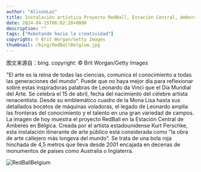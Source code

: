 ```yaml
---
author: "AlisonLai"
title: Instalación artística Proyecto RedBall, Estación Central, Amberes, Bélgica (© Brit Worgan/Getty Images)
date: 2024-04-15T06:02:28+0800
description: ""
tags: ["Rebotando hacia la creatividad"]
copyright: © Brit Worgan/Getty Images
thumbnail: /bing/RedBallBelgium.jpg
---
```

图文来源自：bing.  copyright: © Brit Worgan/Getty Images

"El arte es la reina de todas las ciencias, comunica el conocimiento a todas las generaciones del mundo". Puede que no haya mejor día para reflexionar sobre estas inspiradoras palabras de Leonardo da Vinci que el Día Mundial del Arte. Se celebra el 15 de abril, fecha del nacimiento del célebre artista renacentista. Desde su emblemático cuadro de la Mona Lisa hasta sus detallados bocetos de máquinas voladoras, el legado de Leonardo amplía las fronteras del conocimiento y el talento en una gran variedad de campos. La imagen de hoy muestra el proyecto RedBall en la Estación Central de Amberes en Bélgica. Creada por el artista estadounidense Kurt Perschke, esta instalación itinerante de arte público está considerada como "la obra de arte callejero más longeva del mundo". Se trata de una bola roja hinchada de 4,5 metros que lleva desde 2001 encajada en decenas de monumentos de países como Australia o Inglaterra.

![RedBallBelgium](/bing/RedBallBelgium.jpg)